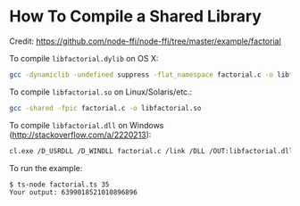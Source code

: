 # How To Compile a Shared Library

Credit: <https://github.com/node-ffi/node-ffi/tree/master/example/factorial>

To compile `libfactorial.dylib` on OS X:

``` bash
gcc -dynamiclib -undefined suppress -flat_namespace factorial.c -o libfactorial.dylib
```

To compile `libfactorial.so` on Linux/Solaris/etc.:

``` bash
gcc -shared -fpic factorial.c -o libfactorial.so
```

To compile `libfactorial.dll` on Windows (<http://stackoverflow.com/a/2220213>):

``` bash
cl.exe /D_USRDLL /D_WINDLL factorial.c /link /DLL /OUT:libfactorial.dll
```

To run the example:

``` bash
$ ts-node factorial.ts 35
Your output: 6399018521010896896
```
